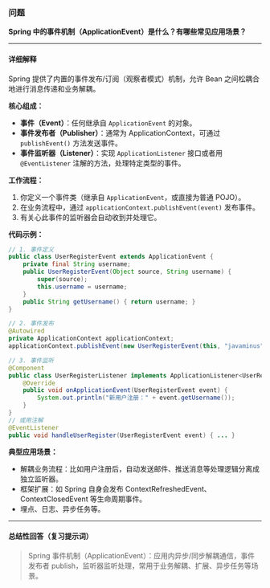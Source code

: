 ### 问题

**Spring 中的事件机制（ApplicationEvent）是什么？有哪些常见应用场景？**

---

#### 详细解释

Spring 提供了内置的事件发布/订阅（观察者模式）机制，允许 Bean 之间松耦合地进行消息传递和业务解耦。

**核心组成：**
- **事件（Event）**：任何继承自 `ApplicationEvent` 的对象。
- **事件发布者（Publisher）**：通常为 ApplicationContext，可通过 `publishEvent()` 方法发送事件。
- **事件监听器（Listener）**：实现 `ApplicationListener` 接口或者用 `@EventListener` 注解的方法，处理特定类型的事件。

**工作流程：**
1. 你定义一个事件类（继承自 `ApplicationEvent`，或直接为普通 POJO）。
2. 在业务流程中，通过 `applicationContext.publishEvent(event)` 发布事件。
3. 有关心此事件的监听器会自动收到并处理它。

**代码示例：**
```java
// 1. 事件定义
public class UserRegisterEvent extends ApplicationEvent {
    private final String username;
    public UserRegisterEvent(Object source, String username) {
        super(source);
        this.username = username;
    }
    public String getUsername() { return username; }
}

// 2. 事件发布
@Autowired
private ApplicationContext applicationContext;
applicationContext.publishEvent(new UserRegisterEvent(this, "javaminus"));

// 3. 事件监听
@Component
public class UserRegisterListener implements ApplicationListener<UserRegisterEvent> {
    @Override
    public void onApplicationEvent(UserRegisterEvent event) {
        System.out.println("新用户注册：" + event.getUsername());
    }
}
// 或用注解
@EventListener
public void handleUserRegister(UserRegisterEvent event) { ... }
```

**典型应用场景：**
- 解耦业务流程：比如用户注册后，自动发送邮件、推送消息等处理逻辑分离成独立监听器。
- 框架扩展：如 Spring 自身会发布 ContextRefreshedEvent、ContextClosedEvent 等生命周期事件。
- 埋点、日志、异步任务等。

---

#### 总结性回答（复习提示词）

> Spring 事件机制（ApplicationEvent）：应用内异步/同步解耦通信，事件发布者 publish，监听器监听处理，常用于业务解耦、扩展、异步任务等场景。